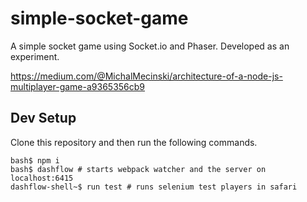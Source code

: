 # simple-socket-game

A simple socket game using Socket.io and Phaser. Developed as an experiment.

https://medium.com/@MichalMecinski/architecture-of-a-node-js-multiplayer-game-a9365356cb9

## Dev Setup

Clone this repository and then run the following commands.

```
bash$ npm i
bash$ dashflow # starts webpack watcher and the server on localhost:6415
dashflow-shell~$ run test # runs selenium test players in safari
```